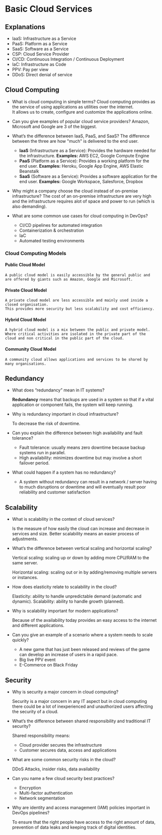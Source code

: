 # Basic Cloud Services

## Explanations

* IaaS: Infrastructure as a Service
* PaaS: Platform as a Service
* SaaS: Software as a Service
* CSP: Cloud Service Provider
* CI/CD: Continuous Integration / Continuous Deployment
* IaC: Infrastructure as Code
* PPV: Pay per view
* DDoS: Direct denial of service

## Cloud Computing

* What is cloud computing in simple terms?
    Cloud computing provides as the service of using applications as utilities over the internet.  
    It allows us to create, configure and customize the applications online.

* Can you give examples of popular cloud service providers?
    Amazon, Microsoft and Google are 3 of the biggest.

* What’s the difference between IaaS, PaaS, and SaaS?
    The difference between the three are how "much" is delivered to the end user.

  * **IaaS** (Infrastructure as a Service): Provides the hardware needed for the infrastructure. **Examples:** AWS EC2, Google Compute Engine
  * **PaaS** (Platform as a Service): Provides a working platform for the end user. **Examples:** Heroku, Google App Engine, AWS Elastic Beanstalk
  * **SaaS** (Software as a Service): Provides a software application for the end user. **Examples:** Google Workspace, Salesforce, Dropbox

* Why might a company choose the cloud instead of on-premise infrastructure?
    The cost of an on-premise infrastructure are very high and the infrastructure requires alot of space and power to run (which is also demanding).

* What are some common use cases for cloud computing in DevOps?

  * CI/CD pipelines for automated integration
  * Containerization & orchestration
  * IaC
  * Automated testing environments

### Cloud Computing Models

#### Public Cloud Model

    A public cloud model is easily accessible by the general public and are offered by giants such as Amazon, Google and Microsoft.

#### Private Cloud Model

    A private cloud model are less accessible and mainly used inside a closed organisation.  
    This provides more security but less scalability and cost efficiency.

#### Hybrid Cloud Model

    A hybrid cloud model is a mix between the public and private model.   
    Where critical activities are isolated in the private part of the cloud and non critical in the public part of the cloud.

#### Community Cloud Model

    A community cloud allows applications and services to be shared by many organisations.

## Redundancy

* What does “redundancy” mean in IT systems?

    **Redundancy** means that backups are used in a system so that if a vital application or component fails, the system will keep running.

* Why is redundancy important in cloud infrastructure?

    To decrease the risk of downtime.

* Can you explain the difference between high availability and fault tolerance?

  * Fault tolerance: usually means zero downtime because backup systems run in parallel.
  * High availability: minimizes downtime but may involve a short failover period.

* What could happen if a system has no redundancy?

  * A system without redundancy can result in a network / server having to much disruptions or downtime and will eventually result poor reliability and customer satisfaction

## Scalability

* What is scalability in the context of cloud services?

    Is the measure of how easily the cloud can increase and decrease in services and size.
    Better scalability means an easier process of adjustments.

* What’s the difference between vertical scaling and horizontal scaling?

    Vertical scaling: scaling up or down by adding more CPU/RAM to the same server.

    Horizontal scaling: scaling out or in by adding/removing multiple servers or instances.

* How does elasticity relate to scalability in the cloud?

    Elasticity: ability to handle unpredictable demand (automatic and dynamic).
    Scalability: ability to handle growth (planned).

* Why is scalability important for modern applications?

    Because of the availability today provides an easy access to the internet and different applications.

* Can you give an example of a scenario where a system needs to scale quickly?

  * A new game that has just been released and reviews of the game can develop an increase of users in a rapid pace.
  * Big live PPV event
  * E-Commerce on Black Friday

## Security

* Why is security a major concern in cloud computing?

    Security is a major concern in any IT aspect but in cloud computing there could be a lot of inexperienced and unauthorized users affecting the security of a cloud.

* What’s the difference between shared responsibility and traditional IT security?

  Shared responsibility means:
  * Cloud provider secures the infrastructure
  * Customer secures data, access and applications

* What are some common security risks in the cloud?

    DDoS Attacks, insider risks, data availability

* Can you name a few cloud security best practices?

  * Encryption
  * Multi-factor authentication
  * Network segmentation

* Why are identity and access management (IAM) policies important in DevOps pipelines?

    To ensure that the right people have access to the right amount of data, prevention of data leaks and keeping track of digital identities.
